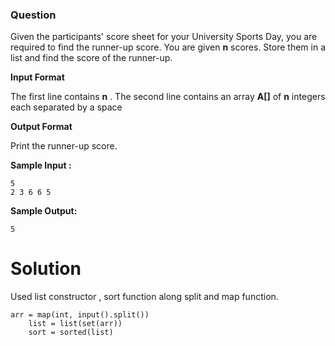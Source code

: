 ### Question

Given the participants' score sheet for your University Sports Day, you are required to find the runner-up score. You are given **n** scores. Store them in a list and find the score of the runner-up.

**Input Format**

The first line contains **n** . The second line contains an array **A[]** of **n** integers each separated by a space

**Output Format**

Print the runner-up score.

**Sample Input :**

	5
	2 3 6 6 5

**Sample Output:**

	5



# Solution

Used list constructor , sort function along split and map function.

	arr = map(int, input().split())
		list = list(set(arr))
		sort = sorted(list)